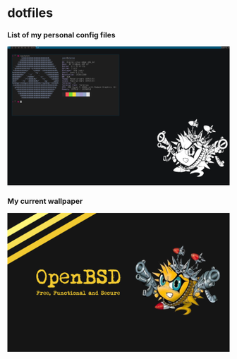 # dotfiles

### List of my personal config files

![Desktop](./image.png)

### My current wallpaper

![Wallpaper](./wallpapers/wallpaper.png)
